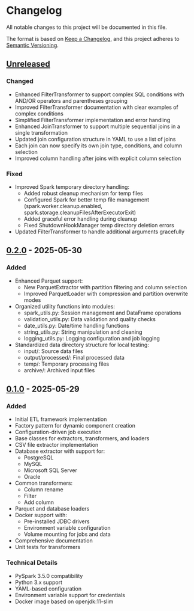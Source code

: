 # Changelog

All notable changes to this project will be documented in this file.

The format is based on [Keep a Changelog](https://keepachangelog.com/en/1.0.0/),
and this project adheres to [Semantic Versioning](https://semver.org/spec/v2.0.0.html).

## [Unreleased]

### Changed
- Enhanced FilterTransformer to support complex SQL conditions with AND/OR operators and parentheses grouping
- Improved FilterTransformer documentation with clear examples of complex conditions
- Simplified FilterTransformer implementation and error handling
- Enhanced JoinTransformer to support multiple sequential joins in a single transformation
- Updated join configuration structure in YAML to use a list of joins
- Each join can now specify its own join type, conditions, and column selection
- Improved column handling after joins with explicit column selection

### Fixed
- Improved Spark temporary directory handling:
  - Added robust cleanup mechanism for temp files
  - Configured Spark for better temp file management (spark.worker.cleanup.enabled, spark.storage.cleanupFilesAfterExecutorExit)
  - Added graceful error handling during cleanup
  - Fixed ShutdownHookManager temp directory deletion errors
- Updated FilterTransformer to handle additional arguments gracefully

## [0.2.0] - 2025-05-30

### Added
- Enhanced Parquet support:
  - New ParquetExtractor with partition filtering and column selection
  - Improved ParquetLoader with compression and partition overwrite modes
- Organized utility functions into modules:
  - spark_utils.py: Session management and DataFrame operations
  - validation_utils.py: Data validation and quality checks
  - date_utils.py: Date/time handling functions
  - string_utils.py: String manipulation and cleaning
  - logging_utils.py: Logging configuration and job logging
- Standardized data directory structure for local testing:
  - input/: Source data files
  - output/processed/: Final processed data
  - temp/: Temporary processing files
  - archive/: Archived input files

## [0.1.0] - 2025-05-29

### Added
- Initial ETL framework implementation
- Factory pattern for dynamic component creation
- Configuration-driven job execution
- Base classes for extractors, transformers, and loaders
- CSV file extractor implementation
- Database extractor with support for:
  - PostgreSQL
  - MySQL
  - Microsoft SQL Server
  - Oracle
- Common transformers:
  - Column rename
  - Filter
  - Add column
- Parquet and database loaders
- Docker support with:
  - Pre-installed JDBC drivers
  - Environment variable configuration
  - Volume mounting for jobs and data
- Comprehensive documentation
- Unit tests for transformers

### Technical Details
- PySpark 3.5.0 compatibility
- Python 3.x support
- YAML-based configuration
- Environment variable support for credentials
- Docker image based on openjdk:11-slim

[Unreleased]: https://github.com/username/project/compare/v0.2.0...HEAD
[0.2.0]: https://github.com/username/project/compare/v0.1.0...v0.2.0
[0.1.0]: https://github.com/username/project/releases/tag/v0.1.0 